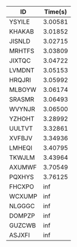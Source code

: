 |ID|Time(s)|
|-|-|
|YSYILE|3.00581|
|KHAKAB|3.01852|
|JISNLD|3.02715|
|MRHTFS|3.03809|
|JIXTQC|3.04722|
|LVMDNT|3.05153|
|HRQJRI|3.05992|
|MLBOYW|3.06174|
|SRASMR|3.06493|
|WVYNJR|3.06500|
|YZHOHT|3.28992|
|UULTVT|3.32861|
|XVFBJV|3.34936|
|LMHEQI|3.40795|
|TKWJLM|3.43964|
|AXUMWF|3.70549|
|PQXHYS|3.76125|
|FHCXPO|inf|
|WCXUMP|inf|
|NLGGGC|inf|
|DOMPZP|inf|
|GUZCWB|inf|
|ASJXFI|inf|
